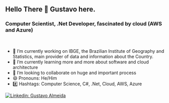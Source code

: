 ## Hello There 👋 Gustavo here.
### Computer Scientist, .Net Developer, fascinated by cloud (AWS and Azure)

</br>

<!-- About and contact-->
- 🔭 I’m currently working on IBGE, the Brazilian Institute of Geography and Statistics, main provider of data and information about the Country. 
- 🌱 I’m currently learning more and more about software and cloud architecture
- 👯 I’m looking to collaborate on huge and important process
- 😄 Pronouns: He/Him
- #️⃣ Hashtags: Computer Science, C#, .Net, Cloud, AWS, Azure

[![Linkedin: Gustavo Almeida](https://img.shields.io/badge/-ghalmeida18-blue?style=flat-square&logo=Linkedin&logoColor=white&link=https://www.linkedin.com/in/ghalmeida18)](https://www.linkedin.com/in/ghalmeida18/)
